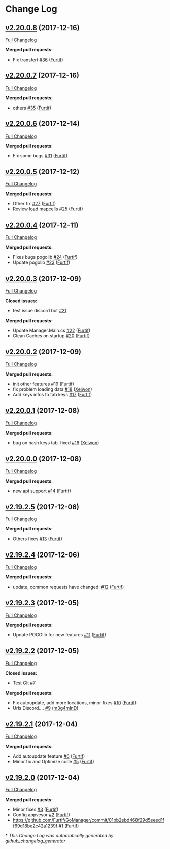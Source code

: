 # Change Log

## [v2.20.0.8](https://github.com/Furtif/GoManager/tree/v2.20.0.8) (2017-12-16)

[Full Changelog](https://github.com/Furtif/GoManager/compare/v2.20.0.7...v2.20.0.8)

**Merged pull requests:**

- Fix transfert [\#36](https://github.com/Furtif/GoManager/pull/36) ([Furtif](https://github.com/Furtif))

## [v2.20.0.7](https://github.com/Furtif/GoManager/tree/v2.20.0.7) (2017-12-16)

[Full Changelog](https://github.com/Furtif/GoManager/compare/v2.20.0.6...v2.20.0.7)

**Merged pull requests:**

- others [\#35](https://github.com/Furtif/GoManager/pull/35) ([Furtif](https://github.com/Furtif))

## [v2.20.0.6](https://github.com/Furtif/GoManager/tree/v2.20.0.6) (2017-12-14)

[Full Changelog](https://github.com/Furtif/GoManager/compare/v2.20.0.5...v2.20.0.6)

**Merged pull requests:**

- Fix some bugs [\#31](https://github.com/Furtif/GoManager/pull/31) ([Furtif](https://github.com/Furtif))

## [v2.20.0.5](https://github.com/Furtif/GoManager/tree/v2.20.0.5) (2017-12-12)

[Full Changelog](https://github.com/Furtif/GoManager/compare/v2.20.0.4...v2.20.0.5)

**Merged pull requests:**

-  Other fix [\#27](https://github.com/Furtif/GoManager/pull/27) ([Furtif](https://github.com/Furtif))
- Review load mapcells [\#25](https://github.com/Furtif/GoManager/pull/25) ([Furtif](https://github.com/Furtif))

## [v2.20.0.4](https://github.com/Furtif/GoManager/tree/v2.20.0.4) (2017-12-11)

[Full Changelog](https://github.com/Furtif/GoManager/compare/v2.20.0.3...v2.20.0.4)

**Merged pull requests:**

- Fixes bugs pogolib [\#24](https://github.com/Furtif/GoManager/pull/24) ([Furtif](https://github.com/Furtif))
-  Update pogolib [\#23](https://github.com/Furtif/GoManager/pull/23) ([Furtif](https://github.com/Furtif))

## [v2.20.0.3](https://github.com/Furtif/GoManager/tree/v2.20.0.3) (2017-12-09)

[Full Changelog](https://github.com/Furtif/GoManager/compare/v2.20.0.2...v2.20.0.3)

**Closed issues:**

- test issue discord bot [\#21](https://github.com/Furtif/GoManager/issues/21)

**Merged pull requests:**

- Update Manager.Main.cs [\#22](https://github.com/Furtif/GoManager/pull/22) ([Furtif](https://github.com/Furtif))
- Clean Caches on startup [\#20](https://github.com/Furtif/GoManager/pull/20) ([Furtif](https://github.com/Furtif))

## [v2.20.0.2](https://github.com/Furtif/GoManager/tree/v2.20.0.2) (2017-12-09)

[Full Changelog](https://github.com/Furtif/GoManager/compare/v2.20.0.1...v2.20.0.2)

**Merged pull requests:**

-  init other features [\#19](https://github.com/Furtif/GoManager/pull/19) ([Furtif](https://github.com/Furtif))
- fix problem loading data [\#18](https://github.com/Furtif/GoManager/pull/18) ([Xelwon](https://github.com/Xelwon))
-  Add keys infos to tab keys [\#17](https://github.com/Furtif/GoManager/pull/17) ([Furtif](https://github.com/Furtif))

## [v2.20.0.1](https://github.com/Furtif/GoManager/tree/v2.20.0.1) (2017-12-08)

[Full Changelog](https://github.com/Furtif/GoManager/compare/v2.20.0.0...v2.20.0.1)

**Merged pull requests:**

- bug on hash keys tab. fixed [\#16](https://github.com/Furtif/GoManager/pull/16) ([Xelwon](https://github.com/Xelwon))

## [v2.20.0.0](https://github.com/Furtif/GoManager/tree/v2.20.0.0) (2017-12-08)

[Full Changelog](https://github.com/Furtif/GoManager/compare/v2.19.2.5...v2.20.0.0)

**Merged pull requests:**

- new api support [\#14](https://github.com/Furtif/GoManager/pull/14) ([Furtif](https://github.com/Furtif))

## [v2.19.2.5](https://github.com/Furtif/GoManager/tree/v2.19.2.5) (2017-12-06)

[Full Changelog](https://github.com/Furtif/GoManager/compare/v2.19.2.4...v2.19.2.5)

**Merged pull requests:**

- Others fixes [\#13](https://github.com/Furtif/GoManager/pull/13) ([Furtif](https://github.com/Furtif))

## [v2.19.2.4](https://github.com/Furtif/GoManager/tree/v2.19.2.4) (2017-12-06)

[Full Changelog](https://github.com/Furtif/GoManager/compare/v2.19.2.3...v2.19.2.4)

**Merged pull requests:**

- update, common requests have changed: [\#12](https://github.com/Furtif/GoManager/pull/12) ([Furtif](https://github.com/Furtif))

## [v2.19.2.3](https://github.com/Furtif/GoManager/tree/v2.19.2.3) (2017-12-05)

[Full Changelog](https://github.com/Furtif/GoManager/compare/v2.19.2.2...v2.19.2.3)

**Merged pull requests:**

- Update POGOlib for new features [\#11](https://github.com/Furtif/GoManager/pull/11) ([Furtif](https://github.com/Furtif))

## [v2.19.2.2](https://github.com/Furtif/GoManager/tree/v2.19.2.2) (2017-12-05)

[Full Changelog](https://github.com/Furtif/GoManager/compare/v2.19.2.1...v2.19.2.2)

**Closed issues:**

- Test Git [\#7](https://github.com/Furtif/GoManager/issues/7)

**Merged pull requests:**

- Fix autoupdate, add more locations, minor fixes [\#10](https://github.com/Furtif/GoManager/pull/10) ([Furtif](https://github.com/Furtif))
- Urls Discord.... [\#9](https://github.com/Furtif/GoManager/pull/9) ([m3g4mInD](https://github.com/m3g4mInD))

## [v2.19.2.1](https://github.com/Furtif/GoManager/tree/v2.19.2.1) (2017-12-04)

[Full Changelog](https://github.com/Furtif/GoManager/compare/v2.19.2.0...v2.19.2.1)

**Merged pull requests:**

- Add autoupdate feature [\#6](https://github.com/Furtif/GoManager/pull/6) ([Furtif](https://github.com/Furtif))
- Minor fix and Optimize code [\#5](https://github.com/Furtif/GoManager/pull/5) ([Furtif](https://github.com/Furtif))

## [v2.19.2.0](https://github.com/Furtif/GoManager/tree/v2.19.2.0) (2017-12-04)

[Full Changelog](https://github.com/Furtif/GoManager/compare/8752f2eec07a2310fd6321107202b2e74c750e2d...v2.19.2.0)

**Merged pull requests:**

- Minor fixes [\#3](https://github.com/Furtif/GoManager/pull/3) ([Furtif](https://github.com/Furtif))
- Config appveyor [\#2](https://github.com/Furtif/GoManager/pull/2) ([Furtif](https://github.com/Furtif))
- https://github.com/Furtif/GoManager/commit/01bb2ebd468f29d5eeed1ff69d18be2c42a1239f [\#1](https://github.com/Furtif/GoManager/pull/1) ([Furtif](https://github.com/Furtif))



\* *This Change Log was automatically generated by [github_changelog_generator](https://github.com/skywinder/Github-Changelog-Generator)*